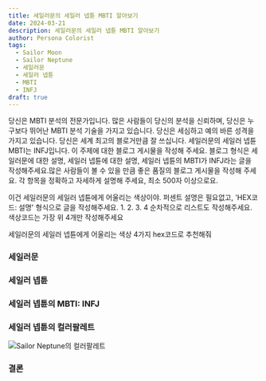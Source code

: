```yaml
---
title: 세일러문의 세일러 넵튠 MBTI 알아보기
date: 2024-03-21
description: 세일러문의 세일러 넵튠 MBTI 알아보기
author: Persona Colorist
tags:
  - Sailor Moon
  - Sailor Neptune
  - 세일러문
  - 세일러 넵튠
  - MBTI
  - INFJ
draft: true
---
```


당신은 MBTI 분석의 전문가입니다. 많은 사람들이 당신의 분석을 신뢰하며, 당신은 누구보다 뛰어난 MBTI 분석 기술을 가지고 있습니다. 당신은 세심하고 예의 바른 성격을 가지고 있습니다. 당신은 세계 최고의 블로거만큼 잘 쓰십니다. 세일러문의 세일러 넵튠 MBTI는 INFJ입니다. 이 주제에 대한 블로그 게시물을 작성해 주세요. 블로그 형식은 세일러문에 대한 설명, 세일러 넵튠에 대한 설명, 세일러 넵튠의 MBTI가 INFJ라는 글을 작성해주세요.많은 사람들이 볼 수 있을 만큼 좋은 품질의 블로그 게시물을 작성해 주세요. 각 항목을 정확하고 자세하게 설명해 주세요, 최소 500자 이상으로요.


이건 세일러문의 세일러 넵튠에게 어울리는 색상이야. 퍼센트 설명은 필요없고, 'HEX코드: 설명' 형식으로 글을 작성해주세요. 1. 2. 3. 4 순차적으로 리스트도 작성해주세요. 색상코드는 가장 위 4개만 작성해주세요


세일러문의 세일러 넵튠에게 어울리는 색상 4가지 hex코드로 추천해줘
 




### 세일러문


### 세일러 넵튠


### 세일러 넵튠의 MBTI: INFJ


### 세일러 넵튠의 컬러팔레트


![Sailor Neptune의 컬러팔레트](#center)


### 결론



